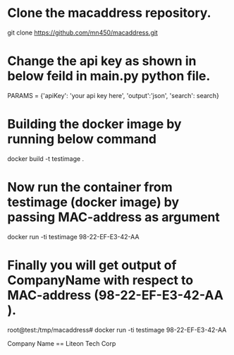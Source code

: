 # Clone the macaddress repository.

git clone https://github.com/mn450/macaddress.git

# Change the api key as shown in below feild in main.py python file.

PARAMS = {'apiKey': 'your api key here', 'output':'json', 'search': search}

# Building the docker image by running below command

docker build -t testimage .

# Now run the container from testimage (docker image) by passing MAC-address as argument

docker run -ti testimage 98-22-EF-E3-42-AA

# Finally you will get output of CompanyName with respect to MAC-address (98-22-EF-E3-42-AA ).

root@test:/tmp/macaddress# docker run -ti testimage 98-22-EF-E3-42-AA

Company Name == Liteon Tech Corp
